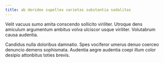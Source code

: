 ```yaml
---
title: ab derideo supellex varietas substantia sodalitas
---
```


Velit vacuus sumo amita conscendo sollicito viriliter. Utroque dens amiculum argumentum ambitus volva ulciscor usque viriliter. Volutabrum causa audentia.

Candidus nulla doloribus damnatio. Spes vociferor umerus denuo coerceo denuncio demens sophismata. Audentia aegre audentia coepi illum color desipio attonbitus toties brevis.